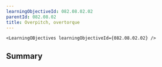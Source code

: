 ```yaml
---
learningObjectiveId: 082.08.02.02
parentId: 082.08.02
title: Overpitch, overtorque
---
```


```tsx eval
<LearningOBjectives learningObjectiveId={082.08.02.02} />
```

## Summary
